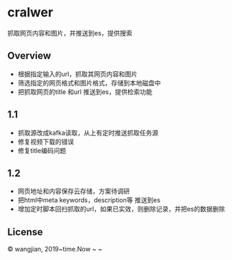 # cralwer

抓取网页内容和图片，并推送到es，提供搜索

## Overview
* 根据指定输入的url，抓取其网页内容和图片
* 筛选指定的网页格式和图片格式，存储到本地磁盘中
* 把抓取网页的title 和url 推送到es，提供检索功能


## 1.1

* 抓取源改成kafka读取，从上有定时推送抓取任务源
*  修复视频下载的错误
* 修复title编码问题 

## 1.2
* 网页地址和内容保存云存储，方案待调研 
* 把html中meta keywords，description等 推送到es
* 增加定时脚本回扫抓取的url，如果已实效，则删除记录，并把es的数据删除

## License

© wangjian, 2019~time.Now
~
~
